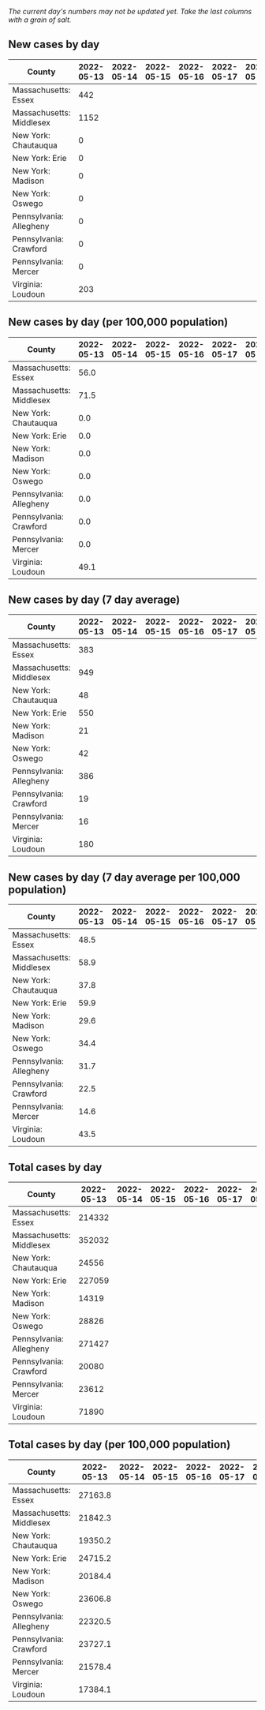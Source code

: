 _The current day's numbers may not be updated yet. Take the last columns with a grain of salt._
## New cases by day

| County | 2022-05-13 | 2022-05-14 | 2022-05-15 | 2022-05-16 | 2022-05-17 | 2022-05-18 | 2022-05-19 |
| --- | --- | --- | --- | --- | --- | --- | --- |
| Massachusetts: Essex | 442 |  |  |  |  |  |  |
| Massachusetts: Middlesex | 1152 |  |  |  |  |  |  |
| New York: Chautauqua | 0 |  |  |  |  |  |  |
| New York: Erie | 0 |  |  |  |  |  |  |
| New York: Madison | 0 |  |  |  |  |  |  |
| New York: Oswego | 0 |  |  |  |  |  |  |
| Pennsylvania: Allegheny | 0 |  |  |  |  |  |  |
| Pennsylvania: Crawford | 0 |  |  |  |  |  |  |
| Pennsylvania: Mercer | 0 |  |  |  |  |  |  |
| Virginia: Loudoun | 203 |  |  |  |  |  |  |

## New cases by day (per 100,000 population)

| County | 2022-05-13 | 2022-05-14 | 2022-05-15 | 2022-05-16 | 2022-05-17 | 2022-05-18 | 2022-05-19 |
| --- | --- | --- | --- | --- | --- | --- | --- |
| Massachusetts: Essex | 56.0 |  |  |  |  |  |  |
| Massachusetts: Middlesex | 71.5 |  |  |  |  |  |  |
| New York: Chautauqua | 0.0 |  |  |  |  |  |  |
| New York: Erie | 0.0 |  |  |  |  |  |  |
| New York: Madison | 0.0 |  |  |  |  |  |  |
| New York: Oswego | 0.0 |  |  |  |  |  |  |
| Pennsylvania: Allegheny | 0.0 |  |  |  |  |  |  |
| Pennsylvania: Crawford | 0.0 |  |  |  |  |  |  |
| Pennsylvania: Mercer | 0.0 |  |  |  |  |  |  |
| Virginia: Loudoun | 49.1 |  |  |  |  |  |  |

## New cases by day (7 day average)

| County | 2022-05-13 | 2022-05-14 | 2022-05-15 | 2022-05-16 | 2022-05-17 | 2022-05-18 | 2022-05-19 |
| --- | --- | --- | --- | --- | --- | --- | --- |
| Massachusetts: Essex | 383 |  |  |  |  |  |  |
| Massachusetts: Middlesex | 949 |  |  |  |  |  |  |
| New York: Chautauqua | 48 |  |  |  |  |  |  |
| New York: Erie | 550 |  |  |  |  |  |  |
| New York: Madison | 21 |  |  |  |  |  |  |
| New York: Oswego | 42 |  |  |  |  |  |  |
| Pennsylvania: Allegheny | 386 |  |  |  |  |  |  |
| Pennsylvania: Crawford | 19 |  |  |  |  |  |  |
| Pennsylvania: Mercer | 16 |  |  |  |  |  |  |
| Virginia: Loudoun | 180 |  |  |  |  |  |  |

## New cases by day (7 day average per 100,000 population)

| County | 2022-05-13 | 2022-05-14 | 2022-05-15 | 2022-05-16 | 2022-05-17 | 2022-05-18 | 2022-05-19 |
| --- | --- | --- | --- | --- | --- | --- | --- |
| Massachusetts: Essex | 48.5 |  |  |  |  |  |  |
| Massachusetts: Middlesex | 58.9 |  |  |  |  |  |  |
| New York: Chautauqua | 37.8 |  |  |  |  |  |  |
| New York: Erie | 59.9 |  |  |  |  |  |  |
| New York: Madison | 29.6 |  |  |  |  |  |  |
| New York: Oswego | 34.4 |  |  |  |  |  |  |
| Pennsylvania: Allegheny | 31.7 |  |  |  |  |  |  |
| Pennsylvania: Crawford | 22.5 |  |  |  |  |  |  |
| Pennsylvania: Mercer | 14.6 |  |  |  |  |  |  |
| Virginia: Loudoun | 43.5 |  |  |  |  |  |  |

## Total cases by day

| County | 2022-05-13 | 2022-05-14 | 2022-05-15 | 2022-05-16 | 2022-05-17 | 2022-05-18 | 2022-05-19 |
| --- | --- | --- | --- | --- | --- | --- | --- |
| Massachusetts: Essex | 214332 |  |  |  |  |  | 216289 |
| Massachusetts: Middlesex | 352032 |  |  |  |  |  | 357373 |
| New York: Chautauqua | 24556 |  |  |  |  |  | 24922 |
| New York: Erie | 227059 |  |  |  |  |  | 230166 |
| New York: Madison | 14319 |  |  |  |  |  | 14426 |
| New York: Oswego | 28826 |  |  |  |  |  | 29054 |
| Pennsylvania: Allegheny | 271427 |  |  |  |  |  | 274948 |
| Pennsylvania: Crawford | 20080 |  |  |  |  |  | 20281 |
| Pennsylvania: Mercer | 23612 |  |  |  |  |  | 23744 |
| Virginia: Loudoun | 71890 |  |  |  |  |  | 73035 |

## Total cases by day (per 100,000 population)

| County | 2022-05-13 | 2022-05-14 | 2022-05-15 | 2022-05-16 | 2022-05-17 | 2022-05-18 | 2022-05-19 |
| --- | --- | --- | --- | --- | --- | --- | --- |
| Massachusetts: Essex | 27163.8 |  |  |  |  |  | 27411.9 |
| Massachusetts: Middlesex | 21842.3 |  |  |  |  |  | 22173.7 |
| New York: Chautauqua | 19350.2 |  |  |  |  |  | 19638.6 |
| New York: Erie | 24715.2 |  |  |  |  |  | 25053.4 |
| New York: Madison | 20184.4 |  |  |  |  |  | 20335.2 |
| New York: Oswego | 23606.8 |  |  |  |  |  | 23793.5 |
| Pennsylvania: Allegheny | 22320.5 |  |  |  |  |  | 22610.0 |
| Pennsylvania: Crawford | 23727.1 |  |  |  |  |  | 23964.6 |
| Pennsylvania: Mercer | 21578.4 |  |  |  |  |  | 21699.1 |
| Virginia: Loudoun | 17384.1 |  |  |  |  |  | 17661.0 |
